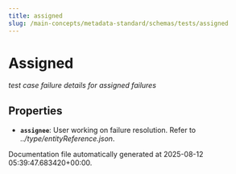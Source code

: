 ```yaml
---
title: assigned
slug: /main-concepts/metadata-standard/schemas/tests/assigned
---
```


# Assigned

*test case failure details for assigned failures*

## Properties

- **`assignee`**: User working on failure resolution. Refer to *../type/entityReference.json*.


Documentation file automatically generated at 2025-08-12 05:39:47.683420+00:00.
